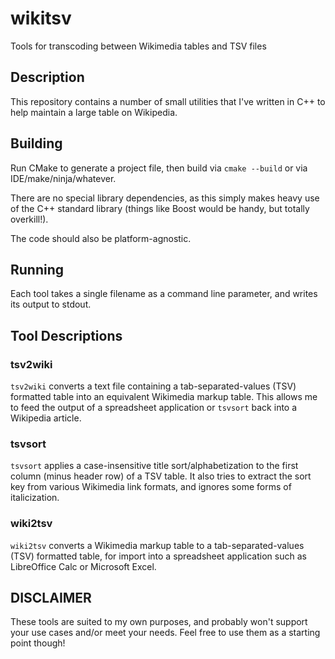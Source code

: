 # wikitsv
Tools for transcoding between Wikimedia tables and TSV files

## Description
This repository contains a number of small utilities that I've written in C++ to help maintain a large table on Wikipedia.

## Building
Run CMake to generate a project file, then build via `cmake --build` or via IDE/make/ninja/whatever.

There are no special library dependencies, as this simply makes heavy use of the C++ standard library (things like Boost would be handy, but totally overkill!).

The code should also be platform-agnostic.

## Running
Each tool takes a single filename as a command line parameter, and writes its output to stdout.

## Tool Descriptions
### tsv2wiki
`tsv2wiki` converts a text file containing a tab-separated-values (TSV) formatted table into an equivalent Wikimedia markup table. This allows me to feed the output of a spreadsheet application or `tsvsort` back into a Wikipedia article.

### tsvsort
`tsvsort` applies a case-insensitive title sort/alphabetization to the first column (minus header row) of a TSV table. It also tries to extract the sort key from various Wikimedia link formats, and ignores some forms of italicization.

### wiki2tsv
`wiki2tsv` converts a Wikimedia markup table to a tab-separated-values (TSV) formatted table, for import into a spreadsheet application such as LibreOffice Calc or Microsoft Excel.

## DISCLAIMER
These tools are suited to my own purposes, and probably won't support your use cases and/or meet your needs. Feel free to use them as a starting point though!
